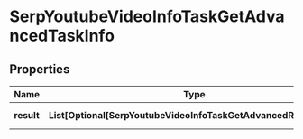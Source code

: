 # SerpYoutubeVideoInfoTaskGetAdvancedTaskInfo


## Properties

| Name | Type | Description | Notes |
|------------ | ------------- | ------------- | -------------|
**result** | **List[Optional[SerpYoutubeVideoInfoTaskGetAdvancedResultInfo]]** | array of results |[optional]|